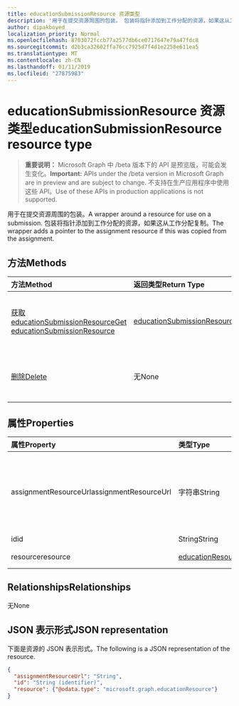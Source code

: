 ```yaml
---
title: educationSubmissionResource 资源类型
description: '用于在提交资源周围的包装。 包装将指针添加到工作分配的资源，如果这从工作分配复制。  '
author: dipakboyed
localization_priority: Normal
ms.openlocfilehash: 8703072fccb77a2577db6ce0717647e79a47fdc8
ms.sourcegitcommit: d2b3ca32602ffa76cc7925d7f4d1e2258e611ea5
ms.translationtype: MT
ms.contentlocale: zh-CN
ms.lasthandoff: 01/11/2019
ms.locfileid: "27875983"
---
```

# <a name="educationsubmissionresource-resource-type"></a><span data-ttu-id="315b8-104">educationSubmissionResource 资源类型</span><span class="sxs-lookup"><span data-stu-id="315b8-104">educationSubmissionResource resource type</span></span>

> <span data-ttu-id="315b8-105">**重要说明：** Microsoft Graph 中 /beta 版本下的 API 是预览版，可能会发生变化。</span><span class="sxs-lookup"><span data-stu-id="315b8-105">**Important:** APIs under the /beta version in Microsoft Graph are in preview and are subject to change.</span></span> <span data-ttu-id="315b8-106">不支持在生产应用程序中使用这些 API。</span><span class="sxs-lookup"><span data-stu-id="315b8-106">Use of these APIs in production applications is not supported.</span></span>

<span data-ttu-id="315b8-107">用于在提交资源周围的包装。</span><span class="sxs-lookup"><span data-stu-id="315b8-107">A wrapper around a resource for use on a submission.</span></span> <span data-ttu-id="315b8-108">包装将指针添加到工作分配的资源，如果这从工作分配复制。</span><span class="sxs-lookup"><span data-stu-id="315b8-108">The wrapper adds a pointer to the assignment resource if this was copied from the assignment.</span></span>  


## <a name="methods"></a><span data-ttu-id="315b8-109">方法</span><span class="sxs-lookup"><span data-stu-id="315b8-109">Methods</span></span>

| <span data-ttu-id="315b8-110">方法</span><span class="sxs-lookup"><span data-stu-id="315b8-110">Method</span></span>           | <span data-ttu-id="315b8-111">返回类型</span><span class="sxs-lookup"><span data-stu-id="315b8-111">Return Type</span></span>    |<span data-ttu-id="315b8-112">说明</span><span class="sxs-lookup"><span data-stu-id="315b8-112">Description</span></span>|
|:---------------|:--------|:----------|
|[<span data-ttu-id="315b8-113">获取 educationSubmissionResource</span><span class="sxs-lookup"><span data-stu-id="315b8-113">Get educationSubmissionResource</span></span>](../api/educationsubmissionresource-get.md) | [<span data-ttu-id="315b8-114">educationSubmissionResource</span><span class="sxs-lookup"><span data-stu-id="315b8-114">educationSubmissionResource</span></span>](educationsubmissionresource.md) |<span data-ttu-id="315b8-115">读取属性和**educationSubmissionResource**对象的关系。</span><span class="sxs-lookup"><span data-stu-id="315b8-115">Read properties and relationships of an **educationSubmissionResource** object.</span></span>|
|[<span data-ttu-id="315b8-116">删除</span><span class="sxs-lookup"><span data-stu-id="315b8-116">Delete</span></span>](../api/educationsubmissionresource-delete.md) | <span data-ttu-id="315b8-117">无</span><span class="sxs-lookup"><span data-stu-id="315b8-117">None</span></span> |<span data-ttu-id="315b8-118">删除**educationSubmissionResource**对象。</span><span class="sxs-lookup"><span data-stu-id="315b8-118">Delete an **educationSubmissionResource** object.</span></span> |

## <a name="properties"></a><span data-ttu-id="315b8-119">属性</span><span class="sxs-lookup"><span data-stu-id="315b8-119">Properties</span></span>
| <span data-ttu-id="315b8-120">属性</span><span class="sxs-lookup"><span data-stu-id="315b8-120">Property</span></span>     | <span data-ttu-id="315b8-121">类型</span><span class="sxs-lookup"><span data-stu-id="315b8-121">Type</span></span>   |<span data-ttu-id="315b8-122">Description</span><span class="sxs-lookup"><span data-stu-id="315b8-122">Description</span></span>|
|:---------------|:--------|:----------|
|<span data-ttu-id="315b8-123">assignmentResourceUrl</span><span class="sxs-lookup"><span data-stu-id="315b8-123">assignmentResourceUrl</span></span>|<span data-ttu-id="315b8-124">字符串</span><span class="sxs-lookup"><span data-stu-id="315b8-124">String</span></span>|<span data-ttu-id="315b8-125">到从中复制此资源分配的指针。</span><span class="sxs-lookup"><span data-stu-id="315b8-125">Pointer to the assignment from which this resource was copied.</span></span> <span data-ttu-id="315b8-126">如果这是 null，则学生上载资源。</span><span class="sxs-lookup"><span data-stu-id="315b8-126">If this is null, the student uploaded the resource.</span></span>|
|<span data-ttu-id="315b8-127">id</span><span class="sxs-lookup"><span data-stu-id="315b8-127">id</span></span>|<span data-ttu-id="315b8-128">String</span><span class="sxs-lookup"><span data-stu-id="315b8-128">String</span></span>| <span data-ttu-id="315b8-129">只读。</span><span class="sxs-lookup"><span data-stu-id="315b8-129">Read-only.</span></span>|
|<span data-ttu-id="315b8-130">resource</span><span class="sxs-lookup"><span data-stu-id="315b8-130">resource</span></span>|[<span data-ttu-id="315b8-131">educationResource</span><span class="sxs-lookup"><span data-stu-id="315b8-131">educationResource</span></span>](educationresource.md)|<span data-ttu-id="315b8-132">资源对象。</span><span class="sxs-lookup"><span data-stu-id="315b8-132">Resource object.</span></span>|

## <a name="relationships"></a><span data-ttu-id="315b8-133">Relationships</span><span class="sxs-lookup"><span data-stu-id="315b8-133">Relationships</span></span>
<span data-ttu-id="315b8-134">无</span><span class="sxs-lookup"><span data-stu-id="315b8-134">None</span></span>


## <a name="json-representation"></a><span data-ttu-id="315b8-135">JSON 表示形式</span><span class="sxs-lookup"><span data-stu-id="315b8-135">JSON representation</span></span>

<span data-ttu-id="315b8-136">下面是资源的 JSON 表示形式。</span><span class="sxs-lookup"><span data-stu-id="315b8-136">The following is a JSON representation of the resource.</span></span>

<!-- {
  "blockType": "resource",
  "optionalProperties": [

  ],
  "@odata.type": "microsoft.graph.educationSubmissionResource"
}-->

```json
{
  "assignmentResourceUrl": "String",
  "id": "String (identifier)",
  "resource": {"@odata.type": "microsoft.graph.educationResource"}
}
```

<!-- uuid: 8fcb5dbc-d5aa-4681-8e31-b001d5168d79
2015-10-25 14:57:30 UTC -->
<!-- {
  "type": "#page.annotation",
  "description": "educationSubmissionResource resource",
  "keywords": "",
  "section": "documentation",
  "tocPath": ""
}-->
